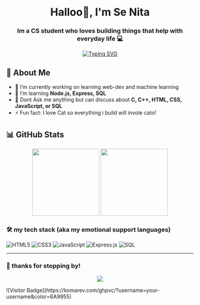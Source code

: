 <h1 align="center">Halloo👋, I'm Se Nita </h1>
<h3 align="center">Im a CS student who loves building things that help with everyday life 💻</h3>

<!-- Typing animation -->
<p align="center">
  <a href="https://github.com/bobaurmom">
    <img src="https://readme-typing-svg.demolab.com?font=Fira+Code&size=24&duration=3000&pause=500&color=6A9955&center=true&vCenter=true&width=600&lines=CS+Student;Web+Enthusiast;Loves+JavaScript+%26+ExpressJS;Always+Learning+New+Things" alt="Typing SVG" />
  </a>
</p>

<!-- About section -->
## 🚀 About Me
- 🔭 I’m currently working on learning web-dev and machine learning   
- 🌱 I’m learning **Node.js, Express, SQL**  
- 💬 Dont Ask me anything but can discuss about **C, C++, HTML, CSS, JavaScript, or SQL**  
- ⚡ Fun fact: I love Cat so everything i build will invole cato!

<!-- GitHub Stats -->
## 📊 GitHub Stats

<p align="center">
  <img height="180em" src="https://github-readme-stats.vercel.app/api?username=bobaurmom&show_icons=true&theme=github_dark&count_private=true" />
  <img height="180em" src="https://github-readme-stats.vercel.app/api/top-langs/?username=bobaurmom&layout=compact&theme=github_dark" />
</p>

<!-- Tech Stack -->
### 🛠️ my tech stack (aka my emotional support languages)

![HTML5](https://img.shields.io/badge/HTML5-E34F26?style=for-the-badge&logo=html5&logoColor=white)
![CSS3](https://img.shields.io/badge/CSS3-1572B6?style=for-the-badge&logo=css3&logoColor=white)
![JavaScript](https://img.shields.io/badge/JavaScript-F7DF1E?style=for-the-badge&logo=javascript&logoColor=black)
![Express.js](https://img.shields.io/badge/Express.js-000000?style=for-the-badge&logo=express&logoColor=white)
![SQL](https://img.shields.io/badge/SQL-4479A1?style=for-the-badge&logo=postgresql&logoColor=white)

<!-- Footer -->
---
### 💌 thanks for stopping by!
<p align="center">
  <img src="https://capsule-render.vercel.app/api?type=waving&color=gradient&height=60&section=footer"/>
</p>
![Visitor Badge](https://komarev.com/ghpvc/?username=your-username&color=6A9955)

